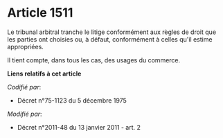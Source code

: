 # Article 1511

Le tribunal arbitral tranche le litige conformément aux règles de droit que les parties ont choisies ou, à défaut,
conformément à celles qu'il estime appropriées. 

Il tient compte, dans tous les cas, des usages du commerce.

**Liens relatifs à cet article**

_Codifié par_:

  - Décret n°75-1123 du 5 décembre 1975

_Modifié par_:

  - Décret n°2011-48 du 13 janvier 2011 - art. 2
